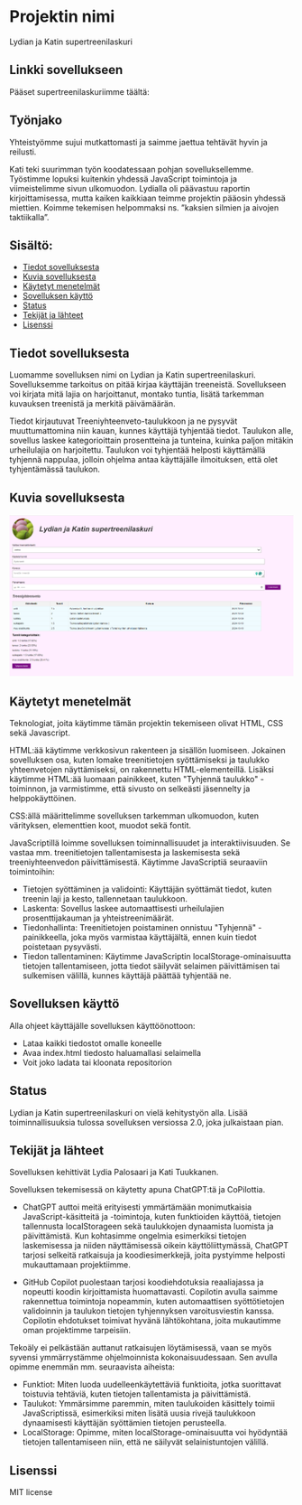 # Projektin nimi
Lydian ja Katin supertreenilaskuri

## Linkki sovellukseen
Pääset supertreenilaskuriimme täältä: 

## Työnjako
Yhteistyömme sujui mutkattomasti ja saimme jaettua tehtävät hyvin ja reilusti.

Kati teki suurimman työn koodatessaan pohjan sovelluksellemme. Työstimme lopuksi kuitenkin yhdessä JavaScript toimintoja ja viimeistelimme sivun ulkomuodon. Lydialla oli päävastuu raportin kirjoittamisessa, mutta kaiken kaikkiaan teimme projektin pääosin yhdessä miettien. Koimme tekemisen helpommaksi ns. ”kaksien silmien ja aivojen taktiikalla”. 

## Sisältö:
- [Tiedot sovelluksesta](#Tiedot-sovelluksesta)
- [Kuvia sovelluksesta](#Kuvia-sovelluksesta)
- [Käytetyt menetelmät](#Käytetyt-menetelmät)
- [Sovelluksen käyttö](#Sovelluksen-käyttö)
- [Status](#status)
- [Tekijät ja lähteet](#Tekijät-ja-lähteet)
- [Lisenssi](#Lisenssi)

## Tiedot sovelluksesta
Luomamme sovelluksen nimi on Lydian ja Katin supertreenilaskuri.
Sovelluksemme tarkoitus on pitää kirjaa käyttäjän treeneistä. Sovellukseen voi kirjata mitä lajia on harjoittanut, montako tuntia, lisätä tarkemman kuvauksen treenistä ja merkitä päivämäärän.

Tiedot kirjautuvat Treeniyhteenveto-taulukkoon ja ne pysyvät muuttumattomina niin kauan, kunnes käyttäjä tyhjentää tiedot. 
Taulukon alle, sovellus laskee kategorioittain prosentteina ja tunteina, kuinka paljon mitäkin urheilulajia on harjoitettu. Taulukon voi tyhjentää helposti käyttämällä tyhjennä nappulaa, jolloin ohjelma antaa käyttäjälle ilmoituksen, että olet tyhjentämässä taulukon.

## Kuvia sovelluksesta
![Sovelluksen kuvakaappaus](kuvalaskurista.png)

## Käytetyt menetelmät
Teknologiat, joita käytimme tämän projektin tekemiseen olivat HTML, CSS sekä Javascript.

HTML:ää käytimme verkkosivun rakenteen ja sisällön luomiseen. Jokainen sovelluksen osa, kuten lomake treenitietojen syöttämiseksi ja taulukko yhteenvetojen näyttämiseksi, on rakennettu HTML-elementeillä. Lisäksi käytimme HTML:ää luomaan painikkeet, kuten "Tyhjennä taulukko" -toiminnon, ja varmistimme, että sivusto on selkeästi jäsennelty ja helppokäyttöinen. 

CSS:ällä määrittelimme sovelluksen tarkemman ulkomuodon, kuten värityksen, elementtien koot, muodot sekä fontit.

JavaScriptillä loimme sovelluksen toiminnallisuudet ja interaktiivisuuden. Se vastaa mm. treenitietojen tallentamisesta ja laskemisesta sekä treeniyhteenvedon päivittämisestä. Käytimme JavaScriptiä seuraaviin toimintoihin:

- Tietojen syöttäminen ja validointi: Käyttäjän syöttämät tiedot, kuten treenin laji ja kesto, tallennetaan taulukkoon.
- Laskenta: Sovellus laskee automaattisesti urheilulajien prosenttijakauman ja yhteistreenimäärät.
- Tiedonhallinta: Treenitietojen poistaminen onnistuu "Tyhjennä" -painikkeella, joka myös varmistaa käyttäjältä, ennen kuin tiedot poistetaan pysyvästi.
- Tiedon tallentaminen: Käytimme JavaScriptin localStorage-ominaisuutta tietojen tallentamiseen, jotta tiedot säilyvät selaimen päivittämisen tai sulkemisen välillä, kunnes käyttäjä päättää tyhjentää ne.

## Sovelluksen käyttö
Alla ohjeet käyttäjälle sovelluksen käyttöönottoon:
- Lataa kaikki tiedostot omalle koneelle 
- Avaa index.html tiedosto haluamallasi selaimella
- Voit joko ladata tai kloonata repositorion 

## Status
Lydian ja Katin supertreenilaskuri on vielä kehitystyön alla. Lisää toiminnallisuuksia tulossa sovelluksen versiossa 2.0, joka julkaistaan pian.

## Tekijät ja lähteet
Sovelluksen kehittivät Lydia Palosaari ja Kati Tuukkanen.

Sovelluksen tekemisessä on käytetty apuna ChatGPT:tä ja CoPilottia.

- ChatGPT auttoi meitä erityisesti ymmärtämään monimutkaisia JavaScript-käsitteitä ja -toimintoja, kuten funktioiden käyttöä, tietojen tallennusta localStorageen sekä taulukkojen dynaamista luomista ja päivittämistä. Kun kohtasimme ongelmia esimerkiksi tietojen laskemisessa ja niiden näyttämisessä oikein käyttöliittymässä, ChatGPT tarjosi selkeitä ratkaisuja ja koodiesimerkkejä, joita pystyimme helposti mukauttamaan projektiimme.

- GitHub Copilot puolestaan tarjosi koodiehdotuksia reaaliajassa ja nopeutti koodin kirjoittamista huomattavasti. Copilotin avulla saimme rakennettua toimintoja nopeammin, kuten automaattisen syöttötietojen validoinnin ja taulukon tietojen tyhjennyksen varoitusviestin kanssa. Copilotin ehdotukset toimivat hyvänä lähtökohtana, joita mukautimme oman projektimme tarpeisiin.

Tekoäly ei pelkästään auttanut ratkaisujen löytämisessä, vaan se myös syvensi ymmärrystämme ohjelmoinnista kokonaisuudessaan. Sen avulla opimme enemmän mm. seuraavista aiheista:

- Funktiot: Miten luoda uudelleenkäytettäviä funktioita, jotka suorittavat toistuvia tehtäviä, kuten tietojen tallentamista ja päivittämistä.
- Taulukot: Ymmärsimme paremmin, miten taulukoiden käsittely toimii JavaScriptissä, esimerkiksi miten lisätä uusia rivejä taulukkoon dynaamisesti käyttäjän syöttämien tietojen perusteella.
- LocalStorage: Opimme, miten localStorage-ominaisuutta voi hyödyntää tietojen tallentamiseen niin, että ne säilyvät selainistuntojen välillä.

## Lisenssi
MIT license


